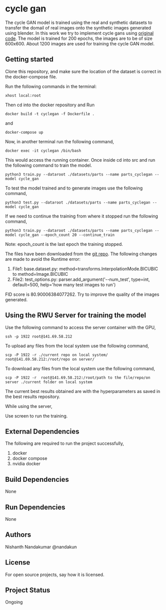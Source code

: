 # cycle gan

The cycle GAN model is trained using the real and synthetic datasets to transfer the domail of real images onto the synthetic images generated using blender. In this work we try to implement cycle gans using [original code](https://github.com/junyanz/pytorch-CycleGAN-and-pix2pix). The model is trained for 200 epochs, the images are to be of size 600x600. About 1200 images are used for training the cycle GAN model.

## Getting started

Clone this repository, and make sure the location of the dataset is correct in the docker-compose file.

Run the following commands in the terminal:

```
xhost local:root 
```
Then cd into the docker repository and Run

```
docker build -t cyclegan -f Dockerfile .
```
and
```
docker-compose up
```

Now, in another terminal run the following command,

```
docker exec -it cyclegan /bin/bash
```
This would access the running container. Once inside cd into src and run the following command to train the model.

```
python3 train.py --dataroot ./datasets/parts --name parts_cyclegan --model cycle_gan
```

To test the model trained and to generate images use the following command,

```
python3 test.py --dataroot ./datasets/parts --name parts_cyclegan --model cycle_gan
```

If we need to continue the training from where it stopped run the following command,

```
python3 train.py --dataroot ./datasets/parts --name parts_cyclegan --model cycle_gan --epoch_count 20 --continue_train
```
Note: epoch_count is the last epoch the training stopped.

The files have been downloaded from the [git repo](https://github.com/junyanz/pytorch-CycleGAN-and-pix2pix). The following changes are made to avoid the Runtime error:

1. File1: base.dataset.py: method=transforms.InterpolationMode.BICUBIC to method=Image.BICUBIC
2. File2: test_options.py: parser.add_argument('--num_test', type=int, default=500, help='how many test images to run')

FID score is 80.90006384077262. Try to improve the quality of the images generated.


## Using the RWU Server for training the model

Use the following command to access the server container with the GPU,

```
ssh -p 1922 root@141.69.58.212
```

To upload any files from the local system use the following command,

```
scp -P 1922 -r ./current repo on local system/ root@141.69.58.212:/root/repo on server/

```

To download any files from the local system use the following command,

```
scp -P 1922 -r  root@141.69.58.212:/root/path to the file/repo/on server ./current folder on local system
```

The current best results obtained are with the hyperparameters as saved in the best results repository.

While using the server,

Use screen to run the training.



## External Dependencies

The following are required to run the project successfully,

1. docker
2. docker compose
3. nvidia docker

## Build Dependencies

None

## Run Dependencies

None

## Authors

Nishanth Nandakumar @nandakun

## License

For open source projects, say how it is licensed.

## Project Status

Ongoing

